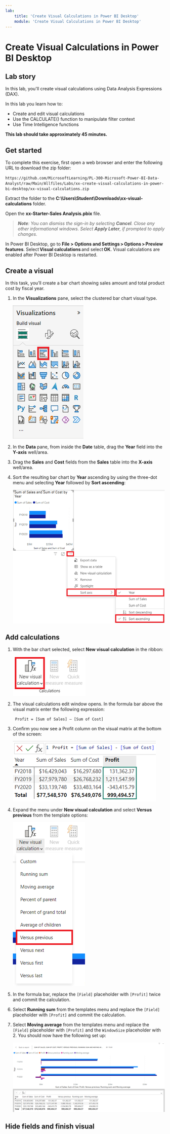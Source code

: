 ```yaml
---
lab:
    title: 'Create Visual Calculations in Power BI Desktop'
    module: 'Create Visual Calculations in Power BI Desktop'
---
```


# Create Visual Calculations in Power BI Desktop

## **Lab story**

In this lab, you'll create visual calculations using Data Analysis Expressions (DAX). 

In this lab you learn how to:

- Create and edit visual calculations
- Use the CALCULATE() function to manipulate filter context
- Use Time Intelligence functions

**This lab should take approximately 45 minutes.**

## Get started

To complete this exercise, first open a web browser and enter the following URL to download the zip folder:

`https://github.com/MicrosoftLearning/PL-300-Microsoft-Power-BI-Data-Analyst/raw/Main/Allfiles/Labs/xx-create-visual-calculations-in-power-bi-desktop/xx-visual-calculations.zip`

Extract the folder to the **C:\Users\Student\Downloads\xx-visual-calculations** folder.

Open the **xx-Starter-Sales Analysis.pbix** file.

> ***Note**: You can dismiss the sign-in by selecting **Cancel**. Close any other informational windows. Select **Apply Later**, if prompted to apply changes.*

In Power BI Desktop, go to **File > Options and Settings > Options > Preview features**. Select **Visual calculations** and select **OK**. Visual calculations are enabled after Power BI Desktop is restarted.

## Create a visual

In this task, you’ll create a bar chart showing sales amount and total product cost by fiscal year.

1. In the **Visualizations** pane, select the clustered bar chart visual type.

   ![Picture 01](Linked_image_Files/xx-create-visual-calculations-in-power-bi-desktop_image01.png)

1. In the **Data** pane, from inside the **Date** table, drag the **Year** field into the **Y-axis** well/area. 

1. Drag the **Sales** and **Cost** fields from the **Sales** table into the **X-axis** well/area. 

1. Sort the resulting bar chart by **Year** ascending by using the three-dot menu and selecting **Year** followed by **Sort ascending**:

   ![Picture 02](Linked_image_Files/xx-create-visual-calculations-in-power-bi-desktop_image02.png)

## Add calculations

1. With the bar chart selected, select **New visual calculation** in the ribbon:

   ![Picture 03](Linked_image_Files/xx-create-visual-calculations-in-power-bi-desktop_image03.png)

1. The visual calculations edit window opens. In the formula bar above the visual matrix enter the following expression:

   ```DAX
    Profit = [Sum of Sales] – [Sum of Cost]
   ```

1. Confirm you now see a Profit column on the visual matrix at the bottom of the screen:

   ![Picture 04](Linked_image_Files/xx-create-visual-calculations-in-power-bi-desktop_image04.png)

1. Expand the menu under **New visual calculation** and select **Versus previous** from the template options:

   ![Picture 05](Linked_image_Files/xx-create-visual-calculations-in-power-bi-desktop_image05.png)

1. In the formula bar, replace the `[Field]` placeholder with `[Profit]` twice and commit the calculation.

1. Select **Running sum** from the templates menu and replace the `[Field]` placeholder with `[Profit]` and commit the calculation.

1. Select **Moving average** from the templates menu and replace the `[Field]` placeholder with `[Profit]` and the `WindowSize` placeholder with 2. You should now have the following set up:

   ![Picture 06](Linked_image_Files/xx-create-visual-calculations-in-power-bi-desktop_image06.png)

## Hide fields and finish visual


